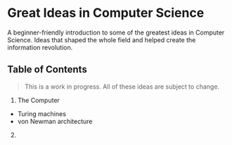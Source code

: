 # Great Ideas in Computer Science

A beginner-friendly introduction to some of the greatest ideas in Computer Science. Ideas that shaped the whole field and helped create the information revolution.

## Table of Contents

> This is a work in progress. All of these ideas are subject to change.

1. The Computer
  - Turing machines
  - von Newman architecture
  
2. 

